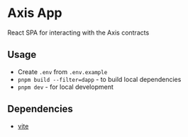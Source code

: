 # Axis App

React SPA for interacting with the Axis contracts

## Usage

- Create `.env` from `.env.example`
- `pnpm build --filter=dapp` - to build local dependencies
- `pnpm dev` - for local development

## Dependencies

- [vite](https://vitejs.dev)
